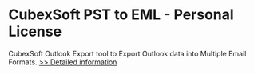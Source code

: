 # CubexSoft PST to EML - Personal License
CubexSoft Outlook Export tool to Export Outlook data into Multiple Email Formats.
[>> Detailed information](https://secure.shareit.com/shareit/product.html?productid=300807250&affiliateid=200057808)